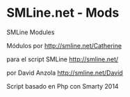 SMLine.net - Mods
=======

SMLine Modules

Módulos por
http://smline.net/Catherine

para el script
SMLine
http://smline.net/

por David Anzola
http://smline.net/David


Script basado en Php con Smarty
2014
